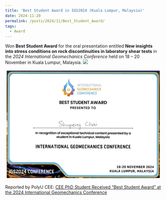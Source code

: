```yaml
---
title: 'Best Student Award in IGS2024 (Kuala Lumpur, Malaysia)'
date: 2024-11-20
permalink: /posts/2024/11/Best_Student_Award/
tags:
  - Award
---
```



Won **Best Student Award** for the oral presentation entitled **New insights into stress conditions on rock discontinuities in laboratory shear tests** in the _2024 International Geomechanics Conference_ held on 18 – 20 November in Kuala Lumpur, Malaysia. <img src='/images/Awards/2024-11-20-Awarding_2nd_place.jpg'>

<img src='/images/Awards/2024-11-20-Best_Student_Award.png'>

Reported by PolyU CEE: [CEE PhD Student Received “Best Student Award” at the 2024 International Geomechanics Conference](https://www.polyu.edu.hk/cee/news-and-events/news/2024/20241206_news/)